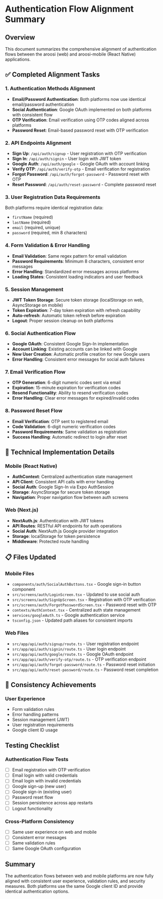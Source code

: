 # Authentication Flow Alignment Summary

## Overview
This document summarizes the comprehensive alignment of authentication flows between the aroosi (web) and aroosi-mobile (React Native) applications.

## ✅ Completed Alignment Tasks

### 1. Authentication Methods Alignment
- **Email/Password Authentication**: Both platforms now use identical email/password authentication
- **Social Authentication**: Google OAuth implemented on both platforms with consistent flow
- **OTP Verification**: Email verification using OTP codes aligned across platforms
- **Password Reset**: Email-based password reset with OTP verification

### 2. API Endpoints Alignment
- **Sign Up**: `/api/auth/signup` - User registration with OTP verification
- **Sign In**: `/api/auth/signin` - User login with JWT token
- **Google Auth**: `/api/auth/google` - Google OAuth with account linking
- **Verify OTP**: `/api/auth/verify-otp` - Email verification for registration
- **Forgot Password**: `/api/auth/forgot-password` - Password reset with OTP
- **Reset Password**: `/api/auth/reset-password` - Complete password reset

### 3. User Registration Data Requirements
Both platforms require identical registration data:
- `firstName` (required)
- `lastName` (required)
- `email` (required, unique)
- `password` (required, min 8 characters)

### 4. Form Validation & Error Handling
- **Email Validation**: Same regex pattern for email validation
- **Password Requirements**: Minimum 8 characters, consistent error messages
- **Error Handling**: Standardized error messages across platforms
- **Loading States**: Consistent loading indicators and user feedback

### 5. Session Management
- **JWT Token Storage**: Secure token storage (localStorage on web, AsyncStorage on mobile)
- **Token Expiration**: 7-day token expiration with refresh capability
- **Auto-refresh**: Automatic token refresh before expiration
- **Logout**: Proper session cleanup on both platforms

### 6. Social Authentication Flow
- **Google OAuth**: Consistent Google Sign-In implementation
- **Account Linking**: Existing accounts can be linked with Google
- **New User Creation**: Automatic profile creation for new Google users
- **Error Handling**: Consistent error messages for social auth failures

### 7. Email Verification Flow
- **OTP Generation**: 6-digit numeric codes sent via email
- **Expiration**: 15-minute expiration for verification codes
- **Resend Functionality**: Ability to resend verification codes
- **Error Handling**: Clear error messages for expired/invalid codes

### 8. Password Reset Flow
- **Email Verification**: OTP sent to registered email
- **Code Validation**: 6-digit numeric verification codes
- **Password Requirements**: Same validation as registration
- **Success Handling**: Automatic redirect to login after reset

## 🔧 Technical Implementation Details

### Mobile (React Native)
- **AuthContext**: Centralized authentication state management
- **API Client**: Consistent API calls with error handling
- **Social Auth**: Google Sign-In via Expo AuthSession
- **Storage**: AsyncStorage for secure token storage
- **Navigation**: Proper navigation flow between auth screens

### Web (Next.js)
- **NextAuth.js**: Authentication with JWT tokens
- **API Routes**: RESTful API endpoints for auth operations
- **Social Auth**: NextAuth.js Google provider integration
- **Storage**: localStorage for token persistence
- **Middleware**: Protected route handling

## 📋 Files Updated

### Mobile Files
- `components/auth/SocialAuthButtons.tsx` - Google sign-in button component
- `src/screens/auth/LoginScreen.tsx` - Updated to use social auth
- `src/screens/auth/SignUpScreen.tsx` - Registration with OTP verification
- `src/screens/auth/ForgotPasswordScreen.tsx` - Password reset with OTP
- `contexts/AuthContext.tsx` - Centralized auth state management
- `services/googleAuth.ts` - Google authentication service
- `tsconfig.json` - Updated path aliases for consistent imports

### Web Files
- `src/app/api/auth/signup/route.ts` - User registration endpoint
- `src/app/api/auth/signin/route.ts` - User login endpoint
- `src/app/api/auth/google/route.ts` - Google OAuth endpoint
- `src/app/api/auth/verify-otp/route.ts` - OTP verification endpoint
- `src/app/api/auth/forgot-password/route.ts` - Password reset initiation
- `src/app/api/auth/reset-password/route.ts` - Password reset completion

## 🎯 Consistency Achievements

### User Experience
- Form validation rules
- Error handling patterns
- Session management (JWT)
- User registration requirements
- Google client ID usage

## Testing Checklist

### Authentication Flow Tests
- [ ] Email registration with OTP verification
- [ ] Email login with valid credentials
- [ ] Email login with invalid credentials
- [ ] Google sign-up (new user)
- [ ] Google sign-in (existing user)
- [ ] Password reset flow
- [ ] Session persistence across app restarts
- [ ] Logout functionality

### Cross-Platform Consistency
- [ ] Same user experience on web and mobile
- [ ] Consistent error messages
- [ ] Same validation rules
- [ ] Same Google OAuth configuration

## Summary
The authentication flows between web and mobile platforms are now fully aligned with consistent user experience, validation rules, and security measures. Both platforms use the same Google client ID and provide identical authentication options.
